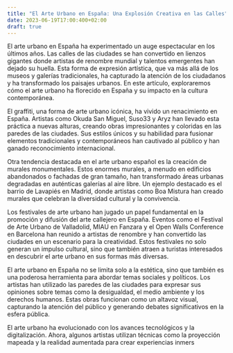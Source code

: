 ```yaml
---
title: "El Arte Urbano en España: Una Explosión Creativa en las Calles"
date: 2023-06-19T17:00:400+02:00
draft: true
---
```


El arte urbano en España ha experimentado un auge espectacular en los últimos años. Las calles de las ciudades se han convertido en lienzos gigantes donde artistas de renombre mundial y talentos emergentes han dejado su huella. Esta forma de expresión artística, que va más allá de los museos y galerías tradicionales, ha capturado la atención de los ciudadanos y ha transformado los paisajes urbanos. En este artículo, exploraremos cómo el arte urbano ha florecido en España y su impacto en la cultura contemporánea.


El graffiti, una forma de arte urbano icónica, ha vivido un renacimiento en España. Artistas como Okuda San Miguel, Suso33 y Aryz han llevado esta práctica a nuevas alturas, creando obras impresionantes y coloridas en las paredes de las ciudades. Sus estilos únicos y su habilidad para fusionar elementos tradicionales y contemporáneos han cautivado al público y han ganado reconocimiento internacional.


Otra tendencia destacada en el arte urbano español es la creación de murales monumentales. Estos enormes murales, a menudo en edificios abandonados o fachadas de gran tamaño, han transformado áreas urbanas degradadas en auténticas galerías al aire libre. Un ejemplo destacado es el barrio de Lavapiés en Madrid, donde artistas como Boa Mistura han creado murales que celebran la diversidad cultural y la convivencia.


Los festivales de arte urbano han jugado un papel fundamental en la promoción y difusión del arte callejero en España. Eventos como el Festival de Arte Urbano de Valladolid, MIAU en Fanzara y el Open Walls Conference en Barcelona han reunido a artistas de renombre y han convertido las ciudades en un escenario para la creatividad. Estos festivales no solo generan un impulso cultural, sino que también atraen a turistas interesados en descubrir el arte urbano en sus formas más diversas.


El arte urbano en España no se limita solo a la estética, sino que también es una poderosa herramienta para abordar temas sociales y políticos. Los artistas han utilizado las paredes de las ciudades para expresar sus opiniones sobre temas como la desigualdad, el medio ambiente y los derechos humanos. Estas obras funcionan como un altavoz visual, capturando la atención del público y generando debates significativos en la esfera pública.


El arte urbano ha evolucionado con los avances tecnológicos y la digitalización. Ahora, algunos artistas utilizan técnicas como la proyección mapeada y la realidad aumentada para crear experiencias inmers
<!---
Aquí tienes algunas sugerencias de imágenes que puedes incluir en tu post sobre el arte urbano en España:

Imagen de un mural colorido y llamativo en una calle española, destacando la creatividad y el talento de los artistas urbanos.
Fotografía de un artista pintando un mural en vivo durante un festival de arte urbano en España, mostrando el proceso creativo y la interacción con el público.
Imagen de un mural monumental que ha transformado un espacio urbano deteriorado en un lugar vibrante y atractivo.
Fotografía de una intervención artística que aborda un tema social o político relevante, como la igualdad de género o la protección del medio ambiente.
Captura de pantalla de una instalación de arte urbano digital utilizando proyección mapeada o realidad aumentada, destacando la fusión entre arte y tecnología.
Recuerda asegurarte de que las imágenes sean de alta calidad, estén relacionadas con el contenido del texto y tengan una buena resolución para su visualización en el post. Además, es importante que optimices las imágenes para SEO añadiendo nombres de archivo descriptivos y atributos ALT relevantes.
--->